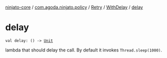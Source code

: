 [ninjato-core](../../../index.md) / [com.agoda.ninjato.policy](../../index.md) / [Retry](../index.md) / [WithDelay](index.md) / [delay](./delay.md)

# delay

`val delay: () -> `[`Unit`](https://kotlinlang.org/api/latest/jvm/stdlib/kotlin/-unit/index.html)

lambda that should delay the call. By default it invokes `Thread.sleep(1000)`.

